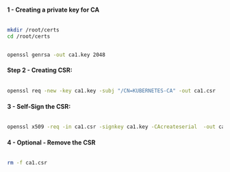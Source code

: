 #### 1 - Creating a private key for CA
```sh

mkdir /root/certs
cd /root/certs

```
```sh

openssl genrsa -out ca1.key 2048

```
#### Step 2 -  Creating CSR:
```sh

openssl req -new -key ca1.key -subj "/CN=KUBERNETES-CA" -out ca1.csr

```
#### 3 - Self-Sign the CSR:
```sh

openssl x509 -req -in ca1.csr -signkey ca1.key -CAcreateserial  -out ca1.crt -days 300

```
#### 4 - Optional - Remove the CSR
```sh

rm -f ca1.csr

```
